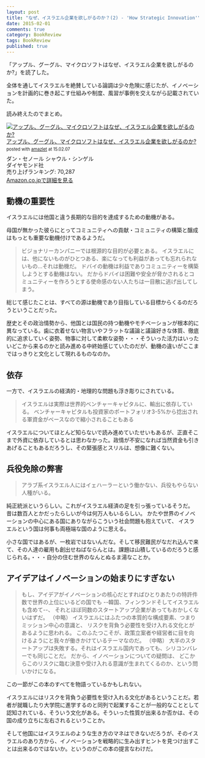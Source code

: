 ```yaml
---
layout: post
title: "なぜ、イスラエル企業を欲しがるのか？(2) - 'How Strategic Innovation'"
date: 2015-02-01
comments: true
category: BookReview
tags: BookReview
published: true
---
```


「アップル、グーグル、マイクロソフトはなぜ、イスラエル企業を欲しがるのか?」を読了した。

全体を通してイスラエルを絶賛している論調は少々危険に感じたが、イノベーションを計画的に巻き起こす仕組みや制度、風習が事例を交えながら記載されていた。

読み終えたのでまとめ。


<div class="amazlet-box" style="margin-bottom:0px;"><div class="amazlet-image" style="float:left;margin:0px 12px 1px 0px;"><a href="http://www.amazon.co.jp/exec/obidos/ASIN/4478017549" name="amazletlink" target="_blank"><img src="http://ecx.images-amazon.com/images/I/51kHmdQEpbL._SL160_.jpg" alt="アップル、グーグル、マイクロソフトはなぜ、イスラエル企業を欲しがるのか?" style="border: none;" /></a></div><div class="amazlet-info" style="line-height:120%; margin-bottom: 10px"><div class="amazlet-name" style="margin-bottom:10px;line-height:120%"><a href="http://www.amazon.co.jp/exec/obidos/ASIN/4478017549" name="amazletlink" target="_blank">アップル、グーグル、マイクロソフトはなぜ、イスラエル企業を欲しがるのか?</a><div class="amazlet-powered-date" style="font-size:80%;margin-top:5px;line-height:120%">posted with <a href="http://www.amazlet.com/" title="amazlet" target="_blank">amazlet</a> at 15.02.07</div></div><div class="amazlet-detail">ダン・セノール シャウル・シンゲル <br />ダイヤモンド社 <br />売り上げランキング: 70,287<br /></div><div class="amazlet-sub-info" style="float: left;"><div class="amazlet-link" style="margin-top: 5px"><a href="http://www.amazon.co.jp/exec/obidos/ASIN/4478017549" name="amazletlink" target="_blank">Amazon.co.jpで詳細を見る</a></div></div></div><div class="amazlet-footer" style="clear: left"></div></div>




## 動機の重要性

イスラエルには他国と違う長期的な目的を達成するための動機がある。

母国が無かった彼らにとってコミュニティへの貢献・コミュニティの構築と醸成はもっとも重要な動機付けであるようだ。

> ビジョナリーカンパニーでは根源的な目的が必要とある。
> イスラエルには、他にないものがひとつある、楽になっても利益があっても忘れられないもの…それは動機だ。
> ドバイの動機は利益でありコミュニティーを構築しようとする動機はない。
> だからドバイは困難や安全が脅かされるとコミュニティーを作ろうとする使命感のない人たちは一目散に逃げ出してしまう。

総じて感じたことは、すべての源は動機であり目指している目標からくるのだろうということだった。

歴史とその政治情勢から、他国とは国民の持つ動機やモチベーションが根本的に異なっている。歯に衣着せない物言いやフラットな議論と議論好きな体質、徹底的に追求していく姿勢、物事に対して柔軟な姿勢・・・そういった活力はいったいどこから来るのかと読み進める中終始感じていたのだが、動機の違いがここまではっきりと文化として現れるものなのか。

## 依存

一方で、イスラエルの経済的・地理的な問題も浮き彫りにされている。

> イスラエルは実際は世界的ベンチャーキャピタルに、輸出に依存している。
> ベンチャーキャピタルも投資家のポートフォリオ3-5%から捻出される軍資金がベースなので縮小されることもある

イスラエルについてほとんど知らないで読み進めていたせいもあるが、正直そこまで外資に依存しているとは思わなかった。政情が不安になれば当然資金も引きあげることもあるだろうし、その緊張感とスリルは、想像に難くない。


## 兵役免除の弊害

> アラブ系イスラエル人にはイェハーラーという働かない、兵役もやらない人種がいる。

純正統派というらしい。これがイスラエル経済の足を引っ張っているそうだ。
昔は数百人とかだったらしいが今は何万人もいるらしい。
かたや世界のイノベーションの中心にある国にありながらこういう社会問題も抱えていて、
イスラエルという国は何事も両極端な国のように思える。

小さな国ではあるが、一枚岩ではないんだな。そして移民難民がなだれ込んで来て、その人達の雇用も創出せねばならんとは。課題は山積しているのだろうと感じられる。・・・自分の住む世界のなんとぬるま湯なことか。


## アイデアはイノベーションの始まりにすぎない

> もし、アイデアがイノベーションの核心だとすればひとりあたりの特許件数で世界の上位にいるどの国でも
> --韓国、フィンランドそしてイスラエルも含めて--、
> それとほぼ同数のスタートアップ企業があってもおかしくないはずだ。
> （中略）
> イスラエルにはふたつの本質的な構成要素、つまりミッション中心の意識と、
> リスクを背負う必要性を受け入れる文化とがあるように思われる。
> このふたつこそが、政策立案者や経営者に目を向けるようにと我々が働きかけているテーマなのだ。
> （中略）
> 大半のスタートアップは失敗する。それはイスラエル国内であっても、シリコンバレーでも同じことだ。
> だから、イノベーションについての疑問は、
> どこからこのリスクに臨む決意や受け入れる意識が生まれてくるのか、という問いかけになる。

この一節がこの本のすべてを物語っているかもしれない。

イスラエルにはリスクを背負う必要性を受け入れる文化があるということだ。若者が就職したり大学院に進学するのと同列で起業することが一般的なこととして認知されている、そういう文化がある。そういった性質が出来るか否かは、その国の成り立ちに左右されるということか。

そして他国にはイスラエルのような生き方のマネはできないだろうが、そのイスラエルのあり方から、イノベーションを戦略的に生み出すヒントを見つけ出すことは出来るのではないか。というのがこの本の提言なわけだ。

